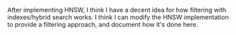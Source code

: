 After implementing HNSW, I think I have a decent idea for how filtering with indexes/hybrid search works.
I think I can modify the HNSW implementation to provide a filtering approach, and document how it's done here.